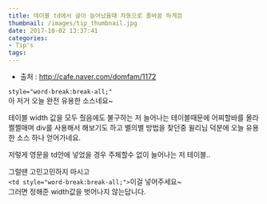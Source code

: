 ```yaml
---
title: 테이블 td에서 글이 늘어났을때 자동으로 줄바꿈 하게끔
thumbnail: /images/tip_thumbnail.jpg
date: 2017-10-02 13:37:41
categories:
- Tip's
tags:
---
```

- 출처 : http://cafe.naver.com/domfam/1172

``style="word-break:break-all;"``  
아 저거 오늘 완전 유용한 소스네요~

테이블 width 값을 모두 줬음에도 불구하는 저 늘어나는 테이블때문에 어찌할바를 몰라 쩔쩔매며 div를 사용해서 해보기도 하고 별의별 방법을 찾던중 윌리님 덕분에 오늘 유용한 소스 하나 얻어가네요.

저렇게 영문을 td안에 넣었을 경우 주체할수 없이 늘어나는 저 테이블..

그럴땐 고민고민하지 마시고  
``<td style="word-break:break-all;">``이걸 넣어주세요~  
그러면 정해준 width값을 벗어나지 않는답니다.
